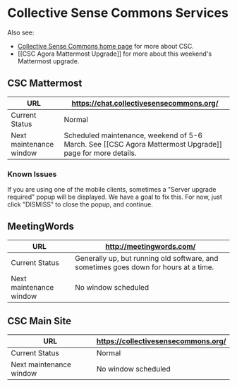 # Collective Sense Commons Services

Also see:

- [Collective Sense Commons home page](https://collectivesensecommons.org/) for more about CSC.
- [[CSC Agora Mattermost Upgrade]] for more about this weekend's Mattermost upgrade.

## CSC Mattermost

| URL                     | <https://chat.collectivesensecommons.org/>                   |
| ----------------------- | ------------------------------------------------------------ |
| Current Status          | Normal                                                       |
| Next maintenance window | Scheduled maintenance, weekend of 5-6 March. See [[CSC Agora Mattermost Upgrade]] page for more details. |

### Known Issues

If you are using one of the mobile clients, sometimes a "Server upgrade required" popup will be displayed.  We have a goal to fix this. For now, just click "DISMISS" to close the popup, and continue.

## MeetingWords

| URL                     | <http://meetingwords.com/> |
| ----------------------- | ------------------------ |
| Current Status          | Generally up, but running old software, and sometimes goes down for hours at a time. |
| Next maintenance window | No window scheduled |

## CSC Main Site

| URL                     | <https://collectivesensecommons.org/> |
| ----------------------- | ----------------------------------- |
| Current Status          | Normal                              |
| Next maintenance window | No window scheduled                 |

